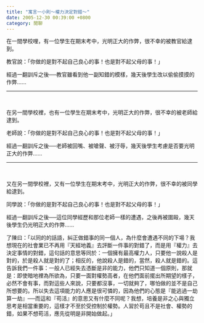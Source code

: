 ```yaml
---
title: "寓言一小則～權力決定對錯～"
date: 2005-12-30 00:39:00 +0800
category: 閒聊
---
```


<p>在一間學校哩，有一位學生在期末考中，光明正大的作弊，很不幸的被教官給逮到。</p><p>教官說：「你做的是對不起自己良心的事！也是對不起父母的事！」</p><p>經過一翻訓斥之後──教官雖看到他一副知錯的模樣，幾天後學生改以偷偷摸摸的作弊......</p><hr /><p>&nbsp;</p><p>在另一間學校裡，也有一位學生在期末考中，光明正大的作弊，很不幸的被老師給逮到。</p><p>老師說：「你做的是對不起自己良心的事！也是對不起父母的事！」</p><p>經過一翻訓斥之後──老師被回嘴、被嗆聲、被汙辱，幾天後學生考慮是否要光明正大的作弊......</p><hr /><p>&nbsp;</p><p>又在另一間學校裡，又有一位學生在期末考中，光明正大的作弊，很不幸的被同學給逮到。</p><p>同學說：「你做的是對不起自己良心的事！也是對不起父母的事！」</p><p>經過一翻訓斥之後──這位同學經歷和那位老師一樣的遭遇，之後再被圍毆，幾天後學生仍光明正大的作弊......</p><p class="MsoNormal"><span style="font-family: 新細明體;">了陳曰：「以同的的話語，糾正做錯事的同一個人，為什麼會遭遇不同的下場？我想現在的社會業已不再用『天經地義』去評斷一件事的對錯了，而是用『權力』去決定事情的對錯，這句話的意思等同於：一個擁有最高權力人，只要他一說殺人是對的，於是殺人就是對的了；相反的，他說殺人是錯的，當然，殺人就是錯的。這告訴我們一件事：一般人已經失去憑斷是非的能力，他們只知道一個原則，那就是：即使暗地裡為所欲為，只要一面對權勢高者，在他們面前擺出所期望的樣子，必然不會有事，而對這些人來說，只要都沒事，一切就夠了，哪怕做的並不是自己所想要的。所以失去這項能力的人應是很可憐的，因為他們的心態是『能逃過一劫算一劫』──而這和『苟活』的意思又有什麼不同呢？我想，培養是非之心與獨立思考是相當重要的，這樣才不至於受控制於權勢。人習於苟且不是社會、權勢的錯，如果不想苟活，應先從明是非開始做起。」</span></p>
